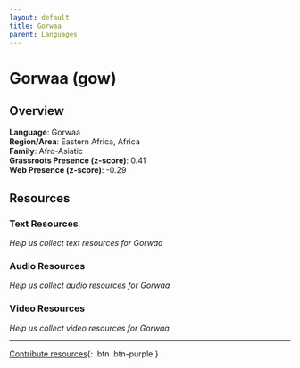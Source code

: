 ```yaml
---
layout: default
title: Gorwaa
parent: Languages
---
```


# Gorwaa (gow)

## Overview

**Language**: Gorwaa  
**Region/Area**: Eastern Africa, Africa  
**Family**: Afro-Asiatic  
**Grassroots Presence (z-score)**: 0.41  
**Web Presence (z-score)**: -0.29  

## Resources

### Text Resources
*Help us collect text resources for Gorwaa*

### Audio Resources
*Help us collect audio resources for Gorwaa*

### Video Resources
*Help us collect video resources for Gorwaa*

---

[Contribute resources](https://forms.office.com/e/1SfLJx3u1r){: .btn .btn-purple }

